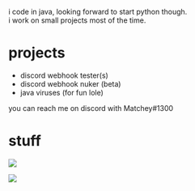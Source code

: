 i code in java, looking forward to start python though.<br />
i work on small projects most of the time.

# projects
- discord webhook tester(s)
- discord webhook nuker (beta)
- java viruses (for fun lole)

you can reach me on discord with Matchey#1300

# stuff
<img src ="https://github-readme-stats.vercel.app/api?username=matcheygradient&&show_icons=true&title_color=ffffff&icon_color=bb2acf&text_color=75EEB2&bg_color=193549">

![](https://komarev.com/ghpvc/?username=MatcheyGradient)
